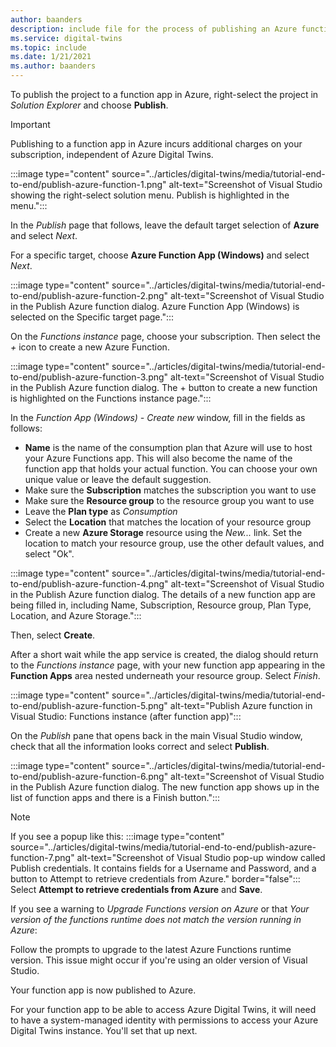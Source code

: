 ```yaml
---
author: baanders
description: include file for the process of publishing an Azure function from Visual Studio
ms.service: digital-twins
ms.topic: include
ms.date: 1/21/2021
ms.author: baanders
---
```


To publish the project to a function app in Azure, right-select the project in *Solution Explorer* and choose **Publish**.

> [!IMPORTANT] 
> Publishing to a function app in Azure incurs additional charges on your subscription, independent of Azure Digital Twins.

:::image type="content" source="../articles/digital-twins/media/tutorial-end-to-end/publish-azure-function-1.png" alt-text="Screenshot of Visual Studio showing the right-select solution menu. Publish is highlighted in the menu.":::

In the *Publish* page that follows, leave the default target selection of **Azure** and select *Next*. 

For a specific target, choose **Azure Function App (Windows)** and select *Next*.

:::image type="content" source="../articles/digital-twins/media/tutorial-end-to-end/publish-azure-function-2.png" alt-text="Screenshot of Visual Studio in the Publish Azure function dialog. Azure Function App (Windows) is selected on the Specific target page.":::

On the *Functions instance* page, choose your subscription. Then select the *+* icon to create a new Azure Function.

:::image type="content" source="../articles/digital-twins/media/tutorial-end-to-end/publish-azure-function-3.png" alt-text="Screenshot of Visual Studio in the Publish Azure function dialog. The + button to create a new function is highlighted on the Functions instance page.":::

In the *Function App (Windows) - Create new* window, fill in the fields as follows:
* **Name** is the name of the consumption plan that Azure will use to host your Azure Functions app. This will also become the name of the function app that holds your actual function. You can choose your own unique value or leave the default suggestion.
* Make sure the **Subscription** matches the subscription you want to use 
* Make sure the **Resource group** to the resource group you want to use
* Leave the **Plan type** as *Consumption*
* Select the **Location** that matches the location of your resource group
* Create a new **Azure Storage** resource using the *New...* link. Set the location to match your resource group, use the other default values, and select "Ok".

:::image type="content" source="../articles/digital-twins/media/tutorial-end-to-end/publish-azure-function-4.png" alt-text="Screenshot of Visual Studio in the Publish Azure function dialog. The details of a new function app are being filled in, including Name, Subscription, Resource group, Plan Type, Location, and Azure Storage.":::

Then, select **Create**.

After a short wait while the app service is created, the dialog should return to the *Functions instance* page, with your new function app appearing in the **Function Apps** area nested underneath your resource group. Select *Finish*.

:::image type="content" source="../articles/digital-twins/media/tutorial-end-to-end/publish-azure-function-5.png" alt-text="Publish Azure function in Visual Studio: Functions instance (after function app)":::

On the *Publish* pane that opens back in the main Visual Studio window, check that all the information looks correct and select **Publish**.

:::image type="content" source="../articles/digital-twins/media/tutorial-end-to-end/publish-azure-function-6.png" alt-text="Screenshot of Visual Studio in the Publish Azure function dialog. The new function app shows up in the list of function apps and there is a Finish button.":::

> [!NOTE]
> If you see a popup like this: 
> :::image type="content" source="../articles/digital-twins/media/tutorial-end-to-end/publish-azure-function-7.png" alt-text="Screenshot of Visual Studio pop-up window called Publish credentials. It contains fields for a Username and Password, and a button to Attempt to retrieve credentials from Azure." border="false":::
> Select **Attempt to retrieve credentials from Azure** and **Save**.
>
> If you see a warning to *Upgrade Functions version on Azure* or that *Your version of the functions runtime does not match the version running in Azure*:
>
> Follow the prompts to upgrade to the latest Azure Functions runtime version. This issue might occur if you're using an older version of Visual Studio.

Your function app is now published to Azure. 

For your function app to be able to access Azure Digital Twins, it will need to have a system-managed identity with permissions to access your Azure Digital Twins instance. You'll set that up next.
